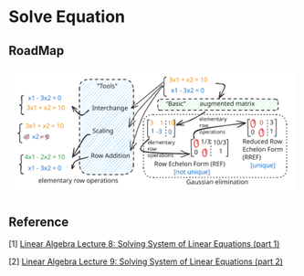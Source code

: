 # Solve Equation

## RoadMap

<img src="../../../.gitbook/assets/la-gaussian-eli.excalidraw.svg" alt="Gaussian elimination and other Concepts" class="gitbook-drawing">



## Reference

\[1] [Linear Algebra Lecture 8: Solving System of Linear Equations (part 1)](https://www.youtube.com/watch?v=zuTH1WdREkY\&list=PLJV\_el3uVTsNmr39gwbyV-0KjULUsN7fW\&index=8)

\[2] [Linear Algebra Lecture 9: Solving System of Linear Equations (part 2)](https://www.youtube.com/watch?v=YzAg9l9FO7Y\&list=PLJV\_el3uVTsNmr39gwbyV-0KjULUsN7fW\&index=9)
